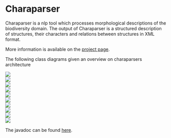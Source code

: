 Charaparser
===========
Charaparser is a nlp tool which processes morphological descriptions of the biodiversity domain.
The output of Charaparser is a structured description of structures, their characters and relations between structures
in XML format.

More information is available on the <a href="http://etc-project.org/">project page</a>.

<p>The following class diagrams given an overview on charaparsers architecture</p>

<a href="http://biosemantics.github.com/charaparser/images/classDiagrams/01IRun.png"><img src="./images/classDiagrams/01IRun.png"></a>
<br>
<a href="http://biosemantics.github.com/charaparser/images/classDiagrams/02MarkupEvaluationRun.png"><img src="./images/classDiagrams/02MarkupEvaluationRun.png"></a>
<br>
<a href="http://biosemantics.github.com/charaparser/images/classDiagrams/03IMarkupCreator.png"><img src="./images/classDiagrams/03IMarkupCreator.png"></a>
<br>
<a href="http://biosemantics.github.com/charaparser/images/classDiagrams/04MarkupDescriptionTreatmentTransformer.png"><img src="./images/classDiagrams/04MarkupDescriptionTreatmentTransformer.png"></a>
<br>
<a href="http://biosemantics.github.com/charaparser/images/classDiagrams/05ITerminologyLearner.png"><img src="./images/classDiagrams/05ITerminologyLearner.png"></a>
<br>
<a href="http://biosemantics.github.com/charaparser/images/classDiagrams/06DescriptionExtractorRun.png"><img src="./images/classDiagrams/06DescriptionExtractorRun.png"></a>
<br>
<a href="http://biosemantics.github.com/charaparser/images/classDiagrams/07SentenceChunkerRun.png"><img src="./images/classDiagrams/07SentenceChunkerRun.png"></a>
<br>
<a href="http://biosemantics.github.com/charaparser/images/classDiagrams/08IPOSTagger.png"><img src="./images/classDiagrams/08IPOSTagger.png"></a>
<br>
<a href="http://biosemantics.github.com/charaparser/images/classDiagrams/09IParser.png"><img src="./images/classDiagrams/09IParser.png"></a>
<br>
<a href="http://biosemantics.github.com/charaparser/images/classDiagrams/10IDescriptionExtractor.png"><img src="./images/classDiagrams/10IDescriptionExtractor.png"></a>
<br>

The javadoc can be found  <a href="http://biosemantics.github.com/charaparser/javadoc">here</a>.
